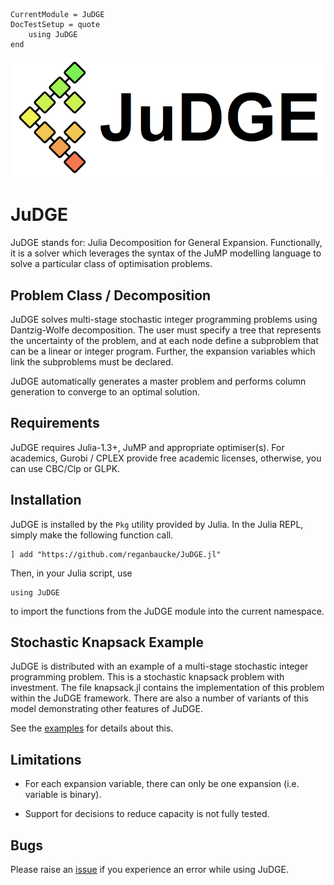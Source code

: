 ```@meta
CurrentModule = JuDGE
DocTestSetup = quote
    using JuDGE
end
```
![JuDGE](assets/judge-small.png)

# JuDGE

JuDGE stands for: Julia Decomposition for General Expansion. Functionally,
it is a solver which leverages the syntax of the JuMP modelling language to
solve a particular class of optimisation problems.

## Problem Class / Decomposition

JuDGE solves multi-stage stochastic integer programming problems using
Dantzig-Wolfe decomposition. The user must specify a tree that represents
the uncertainty of the problem, and at each node define a subproblem that
can be a linear or integer program. Further, the expansion variables which
link the subproblems must be declared.

JuDGE automatically generates a master problem and performs column generation
to converge to an optimal solution.

## Requirements

JuDGE requires Julia-1.3+, JuMP and appropriate optimiser(s). For academics,
Gurobi / CPLEX provide free academic licenses, otherwise, you can use CBC/Clp or
GLPK.

## Installation

JuDGE is installed by the `Pkg` utility provided by Julia. In the Julia REPL,
simply make the following function call.

    ] add "https://github.com/reganbaucke/JuDGE.jl"

Then, in your Julia script, use

    using JuDGE
to import the functions from the JuDGE module into the current namespace.

## Stochastic Knapsack Example

JuDGE is distributed with an example of a multi-stage stochastic integer
programming problem. This is a stochastic knapsack problem with investment.
The file knapsack.jl contains the implementation of this problem within the
JuDGE framework. There are also a number of variants of this model demonstrating
other features of JuDGE.

See the [examples](https://reganbaucke.github.io/JuDGE.jl/examples/01-knapsack-1bag/) for details about this.

## Limitations

- For each expansion variable, there can only be one expansion (i.e. variable is binary).

- Support for decisions to reduce capacity is not fully tested.

## Bugs

Please raise an [issue](https://github.com/reganbaucke/JuDGE.jl/issues) if you experience an error while using JuDGE.
